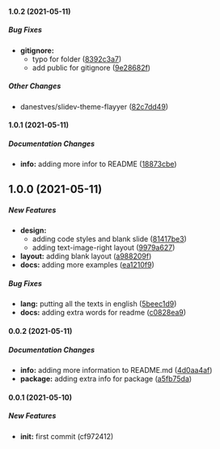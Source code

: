 #### 1.0.2 (2021-05-11)

##### Bug Fixes

* **gitignore:**
  *  typo for folder ([8392c3a7](https://github.com/danestves/slidev-theme-flayyer/commit/8392c3a7038a4f793635be22c2ebe4002e7d07bf))
  *  add public for gitignore ([9e28682f](https://github.com/danestves/slidev-theme-flayyer/commit/9e28682f976bc8460dbdec09e34ae71704733cdd))

##### Other Changes

* danestves/slidev-theme-flayyer ([82c7dd49](https://github.com/danestves/slidev-theme-flayyer/commit/82c7dd499296ef166b2eddf068a76c37968115e4))

#### 1.0.1 (2021-05-11)

##### Documentation Changes

* **info:**  adding more infor to README ([18873cbe](https://github.com/danestves/slidev-theme-flayyer/commit/18873cbe5fbba9b777af77e063f496af2275bfb1))

## 1.0.0 (2021-05-11)

##### New Features

* **design:**
  *  adding code styles and blank slide ([81417be3](https://github.com/danestves/slidev-theme-flayyer/commit/81417be3e205d8799ce7bf1a35d4dea0917df937))
  *  adding text-image-right layout ([9979a627](https://github.com/danestves/slidev-theme-flayyer/commit/9979a62795f23fea7689187c541c2b559f2aa216))
* **layout:**  adding blank layout ([a988209f](https://github.com/danestves/slidev-theme-flayyer/commit/a988209fa495e8a722b3c82f0818608514995ab3))
* **docs:**  adding more examples ([ea1210f9](https://github.com/danestves/slidev-theme-flayyer/commit/ea1210f9853b8023de99a9d01a532e93970bafc7))

##### Bug Fixes

* **lang:**  putting all the texts in english ([5beec1d9](https://github.com/danestves/slidev-theme-flayyer/commit/5beec1d994a2a7e6a65ca440134bb81cc64dcab9))
* **docs:**  adding extra words for readme ([c0828ea9](https://github.com/danestves/slidev-theme-flayyer/commit/c0828ea926a661aa41499403bc44fc57b51b8b03))

#### 0.0.2 (2021-05-11)

##### Documentation Changes

* **info:**  adding more information to README.md ([4d0aa4af](https://github.com/danestves/slidev-theme-flayyer/commit/4d0aa4af35468a408c1d6408c74fe05ed51de6e4))
* **package:**  adding extra info for package ([a5fb75da](https://github.com/danestves/slidev-theme-flayyer/commit/a5fb75da06aeed4d6a792c2b0f11a9413c693ebd))

#### 0.0.1 (2021-05-10)

##### New Features

* **init:**  first commit (cf972412)

